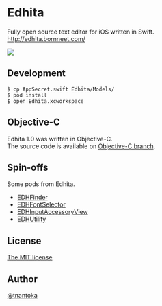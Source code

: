 Edhita
======

Fully open source text editor for iOS written in Swift.  
http://edhita.bornneet.com/

![](/screenshot.png)

## Development

```
$ cp AppSecret.swift Edhita/Models/
$ pod install
$ open Edhita.xcworkspace
```

## Objective-C

Edhita 1.0 was written in Objective-C.  
The source code is available on [Objective-C branch](https://github.com/tnantoka/edhita/tree/Objective-C).

## Spin-offs

Some pods from Edhita.

* [EDHFinder](https://github.com/tnantoka/EDHFinder)
* [EDHFontSelector](https://github.com/tnantoka/EDHFontSelector)
* [EDHInputAccessoryView](https://github.com/tnantoka/EDHInputAccessoryView)
* [EDHUtility](https://github.com/tnantoka/EDHUtility)

## License

[The MIT license](/LICENSE)

## Author

[@tnantoka](https://twitter.com/tnantoka)

